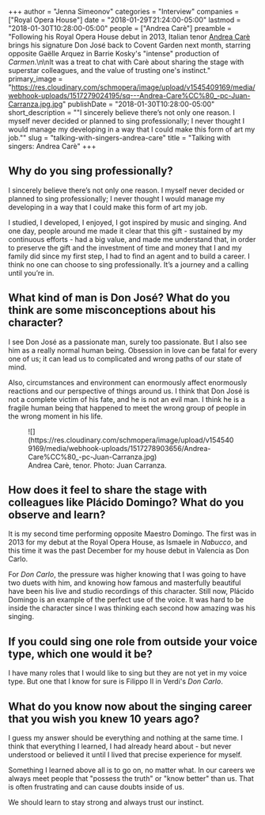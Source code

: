 +++
author = "Jenna Simeonov"
categories = "Interview"
companies = ["Royal Opera House"]
date = "2018-01-29T21:24:00-05:00"
lastmod = "2018-01-30T10:28:00-05:00"
people = ["Andrea Carè"]
preamble = "Following his Royal Opera House debut in 2013, Italian tenor [Andrea Carè](/scene/people/andrea-care/) brings his signature Don José back to Covent Garden next month, starring opposite Gaëlle Arquez in Barrie Kosky's \"intense\" production of *Carmen*.\n\nIt was a treat to chat with Carè about sharing the stage with superstar colleagues, and the value of trusting one's instinct."
primary_image = "https://res.cloudinary.com/schmopera/image/upload/v1545409169/media/webhook-uploads/1517279024195/sq---Andrea-Care%CC%80_-pc-Juan-Carranza.jpg.jpg"
publishDate = "2018-01-30T10:28:00-05:00"
short_description = "&quot;I sincerely believe there’s not only one reason. I myself never decided or planned to sing professionally; I never thought I would manage my developing in a way that I could make this form of art my job.&quot;"
slug = "talking-with-singers-andrea-care"
title = "Talking with singers: Andrea Carè"
+++

## Why do you sing professionally?

I sincerely believe there’s not only one reason. I myself never decided or planned to sing professionally; I never thought I would manage my developing in a way that I could make this form of art my job.

I studied, I developed, I enjoyed, I got inspired by music and singing. And one day, people around me made it clear that this gift - sustained by my continuous efforts - had a big value, and made me understand that, in order to preserve the gift and the investment of time and money that I and my family did since my first step, I had to find an agent and to build a career. I think no one can choose to sing professionally. It’s a journey and a calling until you’re in.

## What kind of man is Don José? What do you think are some misconceptions about his character?

I see Don José as a passionate man, surely too passionate. But I also see him as a really normal human being. Obsession in love can be fatal for every one of us; it can lead us to complicated and wrong paths of our state of mind. 

Also, circumstances and environment can enormously affect enormously reactions and our perspective of things around us. I think that Don José is not a complete victim of his fate, and he is not an evil man. I think he is a fragile human being that happened to meet the wrong group of people in the wrong moment in his life.

<figure data-type="image">
![](https://res.cloudinary.com/schmopera/image/upload/v1545409169/media/webhook-uploads/1517278903656/Andrea-Care%CC%80_-pc-Juan-Carranza.jpg)
<figcaption>Andrea Carè, tenor. Photo: Juan Carranza.</figcaption>
</figure>

## How does it feel to share the stage with colleagues like Plácido Domingo? What do you observe and learn?

It is my second time performing opposite Maestro Domingo. The first was in 2013 for my debut at the Royal Opera House, as Ismaele in *Nabucco*, and this time it was the past December for my house debut in Valencia as Don Carlo.

For *Don Carlo*, the pressure was higher knowing that I was going to have two duets with him, and knowing how famous and masterfully beautiful have been his live and studio recordings of this character. Still now, Plácido Domingo is an example of the perfect use of the voice. It was hard to be inside the character since I was thinking each second how amazing was his singing.

## If you could sing one role from outside your voice type, which one would it be?

I have many roles that I would like to sing but they are not yet in my voice type. But one that I know for sure is Filippo II in Verdi's *Don Carlo*.

## What do you know now about the singing career that you wish you knew 10 years ago?

I guess my answer should be everything and nothing at the same time. I think that everything I learned, I had already heard about - but never understood or believed it until I lived that precise experience for myself.

Something I learned above all is to go on, no matter what. In our careers we always meet people that "possess the truth" or "know better" than us. That is often frustrating and can cause doubts inside of us. 

We should learn to stay strong and always trust our instinct.
